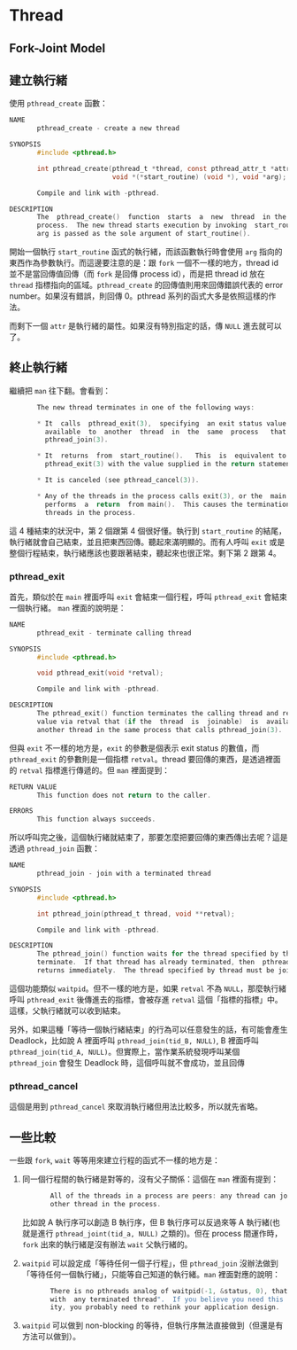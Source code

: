 # Thread

## Fork-Joint Model



## 建立執行緒

使用 `pthread_create` 函數：

```c
NAME
       pthread_create - create a new thread

SYNOPSIS
       #include <pthread.h>

       int pthread_create(pthread_t *thread, const pthread_attr_t *attr,
                          void *(*start_routine) (void *), void *arg);

       Compile and link with -pthread.

DESCRIPTION
       The  pthread_create()  function  starts  a  new  thread  in the calling
       process.  The new thread starts execution by invoking  start_routine();
       arg is passed as the sole argument of start_routine().
```

開始一個執行 `start_routine` 函式的執行緒，而該函數執行時會使用 `arg` 指向的東西作為參數執行。而這邊要注意的是：跟 `fork` 一個不一樣的地方，thread id 並不是當回傳值回傳（而 `fork` 是回傳 process id），而是把 thread id 放在 `thread` 指標指向的區域。`pthread_create` 的回傳值則用來回傳錯誤代表的 error number。如果沒有錯誤，則回傳 0。pthread 系列的函式大多是依照這樣的作法。

而剩下一個 `attr` 是執行緒的屬性。如果沒有特別指定的話，傳 `NULL` 進去就可以了。

## 終止執行緒

繼續把 `man` 往下翻。會看到：

```c
       The new thread terminates in one of the following ways:

       * It  calls  pthread_exit(3),  specifying  an exit status value that is
         available  to  another  thread  in  the  same  process   that   calls
         pthread_join(3).

       * It  returns  from  start_routine().   This  is  equivalent to calling
         pthread_exit(3) with the value supplied in the return statement.

       * It is canceled (see pthread_cancel(3)).

       * Any of the threads in the process calls exit(3), or the  main  thread
         performs  a  return  from main().  This causes the termination of all
         threads in the process.
```

這 4 種結束的狀況中，第 2 個跟第 4 個很好懂。執行到 `start_routine` 的結尾，執行緒就會自己結束，並且把東西回傳。聽起來滿明顯的。而有人呼叫 `exit` 或是整個行程結束，執行緒應該也要跟著結束，聽起來也很正常。剩下第 2 跟第 4。

### pthread_exit

首先，類似於在 `main` 裡面呼叫 `exit` 會結束一個行程，呼叫 `pthread_exit` 會結束一個執行緒。 `man` 裡面的說明是：

```c
NAME
       pthread_exit - terminate calling thread

SYNOPSIS
       #include <pthread.h>

       void pthread_exit(void *retval);

       Compile and link with -pthread.

DESCRIPTION
       The pthread_exit() function terminates the calling thread and returns a
       value via retval that (if the  thread  is  joinable)  is  available  to
       another thread in the same process that calls pthread_join(3).
```

但與 `exit` 不一樣的地方是，`exit` 的參數是個表示 exit status 的數值，而 `pthread_exit` 的參數則是一個指標 `retval`。thread 要回傳的東西，是透過裡面的 `retval` 指標進行傳遞的。但 `man` 裡面提到：

```c
RETURN VALUE
       This function does not return to the caller.

ERRORS
       This function always succeeds.
```

所以呼叫完之後，這個執行緒就結束了，那要怎麼把要回傳的東西傳出去呢？這是透過 `pthread_join` 函數：

```c
NAME
       pthread_join - join with a terminated thread

SYNOPSIS
       #include <pthread.h>

       int pthread_join(pthread_t thread, void **retval);

       Compile and link with -pthread.

DESCRIPTION
       The pthread_join() function waits for the thread specified by thread to
       terminate.  If that thread has already terminated, then  pthread_join()
       returns immediately.  The thread specified by thread must be joinable.
```

這個功能類似 `waitpid`。但不一樣的地方是，如果 `retval` 不為 `NULL`，那麼執行緒呼叫 `pthread_exit` 後傳進去的指標，會被存進 `retval` 這個「指標的指標」中。這樣，父執行緒就可以收到結束。

另外，如果這種「等待一個執行緒結束」的行為可以任意發生的話，有可能會產生 Deadlock，比如說 A 裡面呼叫 `pthread_join(tid_B, NULL)`, B 裡面呼叫 `pthread_join(tid_A, NULL)`。但實際上，當作業系統發現呼叫某個 `pthread_join` 會發生 Deadlock 時，這個呼叫就不會成功，並且回傳

### pthread_cancel

這個是用到 `pthread_cancel` 來取消執行緒但用法比較多，所以就先省略。

## 一些比較

一些跟 `fork`, `wait` 等等用來建立行程的函式不一樣的地方是：

1. 同一個行程間的執行緒是對等的，沒有父子關係：這個在 `man` 裡面有提到：

   ```c
          All of the threads in a process are peers: any thread can join with any
          other thread in the process.
   ```

   比如說 A 執行序可以創造 B 執行序，但 B 執行序可以反過來等 A 執行緒(也就是進行 `pthread_joint(tid_a, NULL)` 之類的)。但在 process 間運作時，`fork` 出來的執行緒是沒有辦法 `wait` 父執行緒的。

2. `waitpid` 可以設定成「等待任何一個子行程」，但 `pthread_join` 沒辦法做到「等待任何一個執行緒」，只能等自己知道的執行緒。`man` 裡面對應的說明：

   ```c
          There is no pthreads analog of waitpid(-1, &status, 0), that is,  "join
          with  any terminated thread".  If you believe you need this functional‐
          ity, you probably need to rethink your application design.
   ```

3. `waitpid` 可以做到 non-blocking 的等待，但執行序無法直接做到（但還是有方法可以做到）。 


